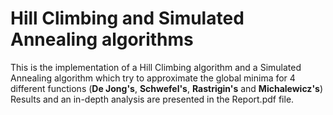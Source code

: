 # Hill Climbing and Simulated Annealing algorithms
 This is the implementation of a Hill Climbing algorithm and a Simulated Annealing algorithm which try to approximate the global minima for 4 different functions (**De Jong's**, **Schwefel's**, **Rastrigin's** and **Michalewicz's**)  
 Results and an in-depth analysis are presented in the Report.pdf file.
